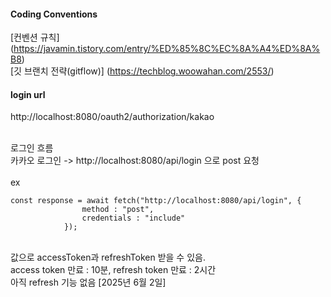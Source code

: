#### Coding Conventions
[컨벤션 규칙] (https://javamin.tistory.com/entry/%ED%85%8C%EC%8A%A4%ED%8A%B8) <br>
[깃 브랜치 전략(gitflow)] (https://techblog.woowahan.com/2553/)



#### login url 
http://localhost:8080/oauth2/authorization/kakao

<br>
로그인 흐름
<br>
카카오 로그인 -> http://localhost:8080/api/login 으로 post 요청 
<br>
<br>
ex

<br>

```
const response = await fetch("http://localhost:8080/api/login", {
                method : "post",
                credentials : "include"
            });

```

<br>
값으로 accessToken과 refreshToken 받을 수 있음.
<br>
access token 만료 : 10분, refresh token 만료 : 2시간
<br>
아직 refresh 기능 없음 [2025년 6월 2일]
